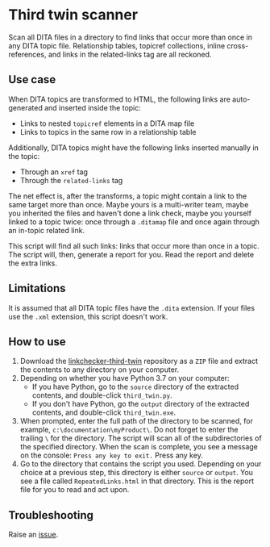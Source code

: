 # Third twin scanner

Scan all DITA files in a directory to find links that occur more than once in any DITA topic file. Relationship tables, topicref collections, inline cross-references, and links in the related-links tag are all reckoned.

## Use case

When DITA topics are transformed to HTML, the following links are auto-generated and inserted inside the topic:

- Links to nested `topicref` elements in a DITA map file
- Links to topics in the same row in a relationship table

Additionally, DITA topics might have the following links inserted manually in the topic:

- Through an `xref` tag
- Through the `related-links` tag

The net effect is, after the transforms, a topic might contain a link to the same target more than once. Maybe yours is a multi-writer team, maybe you inherited the files and haven't done a link check, maybe you yourself linked to a topic twice: once through a `.ditamap` file and once again through an in-topic related link.

This script will find all such links: links that occur more than once in a topic. The script will, then, generate a report for you. Read the report and delete the extra links.

## Limitations

It is assumed that all DITA topic files have the `.dita` extension. If your files use the `.xml` extension, this script doesn't work.

## How to use


1.  Download the [linkchecker-third-twin](https://github.com/AninditaBasu/linkchecker-third-twin) repository as a `ZIP` file and extract the contents to any directory on your computer.
1.  Depending on whether you have Python 3.7 on your computer:
    - If you have Python, go to the `source` directory of the extracted contents, and double-click `third_twin.py`.
    - If you don't have Python, go the `output` directory of the extracted contents, and double-click `third_twin.exe`.
1.  When prompted, enter the full path of the directory to be scanned, for example, `c:\documentation\myProduct\`. Do not forget to enter the trailing `\` for the directory. The script will scan all of the subdirectories of the specified directory. When the scan is complete, you see a message on the console: `Press any key to exit.` Press any key.
1.  Go to the directory that contains the script you used. Depending on your choice at a previous step, this directory is either `source` or `output`. You see a file called `RepeatedLinks.html` in that directory. This is the report file for you to read and act upon.

## Troubleshooting

Raise an [issue](https://github.com/AninditaBasu/linkchecker-third-twin/issues).
